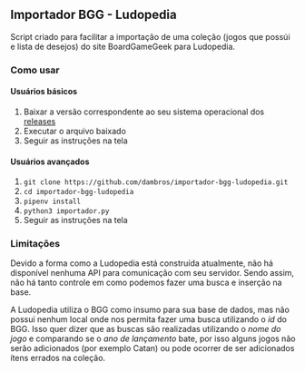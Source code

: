 ## Importador BGG - Ludopedia

Script criado para facilitar a importação de uma coleção (jogos que possúi e lista de desejos) do site BoardGameGeek
para Ludopedia.

### Como usar

#### Usuários básicos

1. Baixar a versão correspondente ao seu sistema operacional dos [releases](https://github.com/dambros/importador-bgg-ludopedia/releases)
2. Executar o arquivo baixado
3. Seguir as instruções na tela

#### Usuários avançados

1. ```git clone https://github.com/dambros/importador-bgg-ludopedia.git```
2. ```cd importador-bgg-ludopedia```
3. ```pipenv install```
4. ```python3 importador.py```
5. Seguir as instruções na tela

### Limitações

Devido a forma como a Ludopedia está construída atualmente, não há disponível nenhuma API para comunicação com seu servidor. Sendo assim, não há tanto controle em como podemos fazer uma busca e inserção na base.

A Ludopedia utiliza o BGG como insumo para sua base de dados, mas não possui nenhum local onde nos permita fazer uma busca utilizando o *id* do BGG. Isso quer dizer que as buscas são realizadas utilizando o *nome do jogo* e comparando se o *ano de lançamento* bate, por isso alguns jogos não serão adicionados (por exemplo Catan) ou pode ocorrer de ser adicionados ítens errados na coleção.